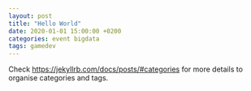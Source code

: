 ```yaml
---
layout: post
title: "Hello World"
date: 2020-01-01 15:00:00 +0200
categories: event bigdata
tags: gamedev
---
```

Check https://jekyllrb.com/docs/posts/#categories for more details to organise categories and tags.